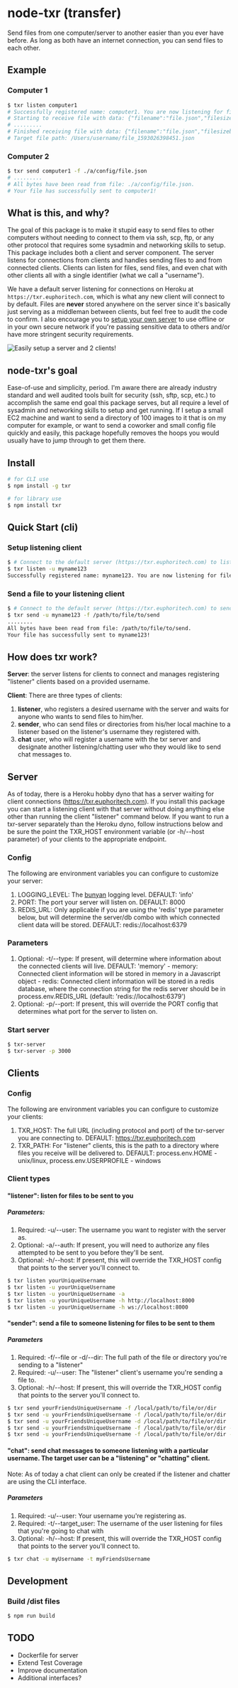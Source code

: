 # node-txr (transfer)

Send files from one computer/server to another easier than you ever have before. As long as both have an internet connection, you can send files to each other.

## Example

### Computer 1

```sh
$ txr listen computer1
# Successfully registered name: computer1. You are now listening for files.
# Starting to receive file with data: {"filename":"file.json","filesizebytes":2048}
# .........
# Finished receiving file with data: {"filename":"file.json","filesizebytes":2048}
# Target file path: /Users/username/file_1593026398451.json
```

### Computer 2

```sh
$ txr send computer1 -f ./a/config/file.json
# .........
# All bytes have been read from file: ./a/config/file.json.
# Your file has successfully sent to computer1!
```

## What is this, and why?

The goal of this package is to make it stupid easy to send files to other computers without needing to connect to them via ssh, scp, ftp, or any other protocol that requires some sysadmin and networking skills to setup. This package includes both a client and server component. The server listens for connections from clients and handles sending files to and from connected clients. Clients can listen for files, send files, and even chat with other clients all with a single identifier (what we call a "username").

We have a default server listening for connections on Heroku at `https://txr.euphoritech.com`, which is what any new client will connect to by default. Files are **never** stored anywhere on the server since it's basically just serving as a middleman between clients, but feel free to audit the code to confirm. I also encourage you to [setup your own server](#server) to use offline or in your own secure network if you're passing sensitive data to others and/or have more stringent security requirements.

![Easily setup a server and 2 clients!](https://user-images.githubusercontent.com/13718950/32149608-89e29732-bcdd-11e7-96cf-ee9fbb1aeca8.gif)

## node-txr's goal

Ease-of-use and simplicity, period. I'm aware there are already industry standard and well audited tools built for security (ssh, sftp, scp, etc.) to accomplish the same end goal this package serves, but all require a level of sysadmin and networking skills to setup and get running. If I setup a small EC2 machine and want to send a directory of 100 images to it that is on my computer for example, or want to send a coworker and small config file quickly and easily, this package hopefully removes the hoops you would usually have to jump through to get them there.

## Install

```bash
# for CLI use
$ npm install -g txr

# for library use
$ npm install txr
```

## Quick Start (cli)

### Setup listening client

```bash
$ # Connect to the default server (https://txr.euphoritech.com) to listen for files sent to your username
$ txr listen -u myname123
Successfully registered name: myname123. You are now listening for files.
```

### Send a file to your listening client

```bash
$ # Connect to the default server (https://txr.euphoritech.com) to send the specified file to your listening client
$ txr send -u myname123 -f /path/to/file/to/send
........
All bytes have been read from file: /path/to/file/to/send.
Your file has successfully sent to myname123!
```

## How does txr work?

**Server**: the server listens for clients to connect and manages registering
"listener" clients based on a provided username.

**Client**: There are three types of clients:

1. **listener**, who registers a desired username with the server and waits
   for anyone who wants to send files to him/her.
2. **sender**, who can send files or directories from his/her local machine
   to a listener based on the listener's username they registered with.
3. **chat** user, who will register a username with the txr server and
   designate another listening/chatting user who they would like to send chat messages to.

## Server

As of today, there is a Heroku hobby dyno that has a server waiting for
client connections (https://txr.euphoritech.com). If you install this
package you can start a listening client with that server without doing
anything else other than running the client "listener" command below.
If you want to run a txr-server separately than the Heroku dyno,
follow instructions below and be sure the point the TXR_HOST environment
variable (or -h/--host parameter) of your clients to the appropriate endpoint.

### Config

The following are environment variables you can configure to
customize your server:

1. LOGGING_LEVEL: The [bunyan](https://github.com/trentm/node-bunyan) logging level. DEFAULT: 'info'
2. PORT: The port your server will listen on. DEFAULT: 8000
3. REDIS_URL: Only applicable if you are using the 'redis' type parameter below, but will
   determine the server/db combo with which connected client data will be stored.
   DEFAULT: redis://localhost:6379

### Parameters

1. Optional: -t/--type: If present, will determine where information about the connected
   clients will live. DEFAULT: 'memory' - memory: Connected client information will be stored in memory in a Javascript object - redis: Connected client information will be stored in a redis database, where the
   connection string for the redis server should be in process.env.REDIS_URL (default: 'redis://localhost:6379')
2. Optional: -p/--port: If present, this will override the PORT config
   that determines what port for the server to listen on.

### Start server

```bash
$ txr-server
$ txr-server -p 3000
```

## Clients

### Config

The following are environment variables you can configure to
customize your clients:

1. TXR_HOST: The full URL (including protocol and port) of the txr-server
   you are connecting to. DEFAULT: https://txr.euphoritech.com
2. TXR_PATH: For "listener" clients, this is the path to a directory
   where files you receive will be delivered to.
   DEFAULT: process.env.HOME - unix/linux, process.env.USERPROFILE - windows

### Client types

#### "listener": listen for files to be sent to you

##### Parameters:

1. Required: -u/--user: The username you want to register with the server as.
2. Optional: -a/--auth: If present, you will need to authorize any files
   attempted to be sent to you before they'll be sent.
3. Optional: -h/--host: If present, this will override the TXR_HOST config
   that points to the server you'll connect to.

```bash
$ txr listen yourUniqueUsername
$ txr listen -u yourUniqueUsername
$ txr listen -u yourUniqueUsername -a
$ txr listen -u yourUniqueUsername -h http://localhost:8000
$ txr listen -u yourUniqueUsername -h ws://localhost:8000
```

#### "sender": send a file to someone listening for files to be sent to them

##### Parameters

1. Required: -f/--file or -d/--dir: The full path of the file or directory you're sending to a "listener"
2. Required: -u/--user: The "listener" client's username you're sending a file to.
3. Optional: -h/--host: If present, this will override the TXR_HOST config
   that points to the server you'll connect to.

```bash
$ txr send yourFriendsUniqueUsername -f /local/path/to/file/or/dir
$ txr send -u yourFriendsUniqueUsername -f /local/path/to/file/or/dir
$ txr send -u yourFriendsUniqueUsername -d /local/path/to/file/or/dir
$ txr send -u yourFriendsUniqueUsername -f /local/path/to/file/or/dir -h http://localhost:8000
$ txr send -u yourFriendsUniqueUsername -f /local/path/to/file/or/dir -h ws://localhost:8000
```

#### "chat": send chat messages to someone listening with a particular username. The target user can be a "listening" or "chatting" client.

Note: As of today a chat client can only be created if the listener and chatter
are using the CLI interface.

##### Parameters

1. Required: -u/--user: Your username you're registering as.
2. Required: -t/--target_user: The username of the user listening for files that you're going to chat with
3. Optional: -h/--host: If present, this will override the TXR_HOST config
   that points to the server you'll connect to.

```bash
$ txr chat -u myUsername -t myFriendsUsername
```

## Development

### Build /dist files

```bash
$ npm run build
```

## TODO

- Dockerfile for server
- Extend Test Coverage
- Improve documentation
- Additional interfaces?
